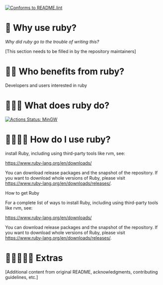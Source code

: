 [![Conforms to README.lint](https://img.shields.io/badge/README.lint-conforming-brightgreen)](https://github.com/discoveryworks/readme-dot-lint)

🌸 Why use ruby?
=============================

*Why did ruby go to the trouble of writing this?*

[This section needs to be filled in by the repository maintainers]

🌸🌸 Who benefits from ruby?
=============================

Developers and users interested in ruby

🌸🌸🌸 What does ruby do?
=============================

[![Actions Status: MinGW](https://github.com/ruby/ruby/workflows/MinGW/badge.svg)](https://github.com/ruby/ruby/actions?query=workflow%3A"MinGW")

🌸🌸🌸🌸 How do I use ruby?
=============================

install Ruby, including using third-party tools
like rvm, see:

https://www.ruby-lang.org/en/downloads/

You can download release packages and the snapshot of the repository. If you want to
download whole versions of Ruby, please visit https://www.ruby-lang.org/en/downloads/releases/.


How to get Ruby

For a complete list of ways to install Ruby, including using third-party tools
like rvm, see:

https://www.ruby-lang.org/en/downloads/

You can download release packages and the snapshot of the repository. If you want to
download whole versions of Ruby, please visit https://www.ruby-lang.org/en/downloads/releases/.


🌸🌸🌸🌸🌸 Extras
=============================

[Additional content from original README, acknowledgments, contributing guidelines, etc.]

